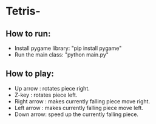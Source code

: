 # Tetris-
## How to run:
- Install pygame library: 
      "pip install pygame"
- Run the main class:
      "python main.py"
## How to play:
- Up arrow : rotates piece right.
- Z-key : rotates piece left.
- Right arrow : makes currently falling piece move right.
- Left arrow : makes currently falling piece move left.
- Down arrow: speed up the currently falling piece.


